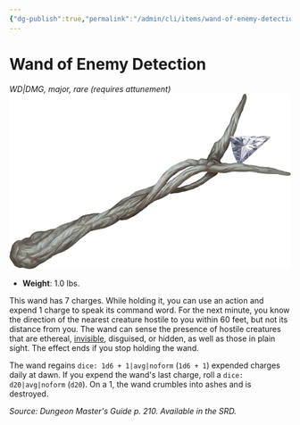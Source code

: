 ```yaml
---
{"dg-publish":true,"permalink":"/admin/cli/items/wand-of-enemy-detection/","tags":["compendium/src/5e/dmg","item/attunement/required","item/gear/wd-dmg","item/rarity/rare","item/tier/major"],"updated":"2025-01-11T15:32:21.379+00:00"}
---
```


# Wand of Enemy Detection
*WD|DMG, major, rare (requires attunement)*  
![](https://raw.githubusercontent.com/5etools-mirror-2/5etools-img/main/items/DMG/Wand%20of%20Enemy%20Detection.webp#right)  

- **Weight**: 1.0 lbs.

This wand has 7 charges. While holding it, you can use an action and expend 1 charge to speak its command word. For the next minute, you know the direction of the nearest creature hostile to you within 60 feet, but not its distance from you. The wand can sense the presence of hostile creatures that are ethereal, [invisible](/3-Mechanics/CLI/rules/conditions.md#invisible), disguised, or hidden, as well as those in plain sight. The effect ends if you stop holding the wand.

The wand regains `dice: 1d6 + 1|avg|noform` (`1d6 + 1`) expended charges daily at dawn. If you expend the wand's last charge, roll a `dice: d20|avg|noform` (`d20`). On a 1, the wand crumbles into ashes and is destroyed.

*Source: Dungeon Master's Guide p. 210. Available in the SRD.*
